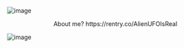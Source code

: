 ![image](https://i.ibb.co/mp195vW/38-20250216073213.png)

<p align="center">
About me?
https://rentry.co/AlienUFOIsReal
</p>

![image](https://encrypted-tbn0.gstatic.com/images?q=tbn:ANd9GcTwxpX-4CBqDiy4pCCmL93j3hK2ey6_b9d7lQ&s)
